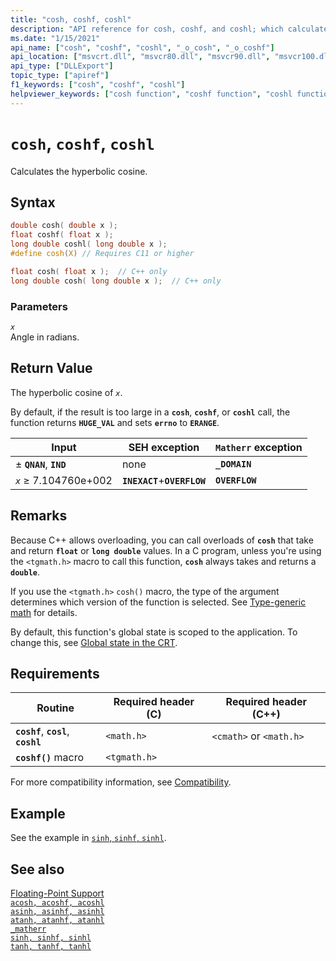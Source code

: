 ```yaml
---
title: "cosh, coshf, coshl"
description: "API reference for cosh, coshf, and coshl; which calculate the hyperbolic cosine of a floating-point value."
ms.date: "1/15/2021"
api_name: ["cosh", "coshf", "coshl", "_o_cosh", "_o_coshf"]
api_location: ["msvcrt.dll", "msvcr80.dll", "msvcr90.dll", "msvcr100.dll", "msvcr100_clr0400.dll", "msvcr110.dll", "msvcr110_clr0400.dll", "msvcr120.dll", "msvcr120_clr0400.dll", "ucrtbase.dll", "api-ms-win-crt-math-l1-1-0.dll", "api-ms-win-crt-private-l1-1-0.dll"]
api_type: ["DLLExport"]
topic_type: ["apiref"]
f1_keywords: ["cosh", "coshf", "coshl"]
helpviewer_keywords: ["cosh function", "coshf function", "coshl function", "trigonometric functions", "hyperbolic functions"]
---
```

# `cosh`, `coshf`, `coshl`

Calculates the hyperbolic cosine.

## Syntax

```C
double cosh( double x );
float coshf( float x );
long double coshl( long double x );
#define cosh(X) // Requires C11 or higher

float cosh( float x );  // C++ only
long double cosh( long double x );  // C++ only
```

### Parameters

*`x`*\
Angle in radians.

## Return Value

The hyperbolic cosine of *`x`*.

By default, if the result is too large in a **`cosh`**, **`coshf`**, or **`coshl`** call, the function returns **`HUGE_VAL`** and sets **`errno`** to **`ERANGE`**.

|Input|SEH exception|`Matherr` exception|
|-----------|-------------------|-----------------------|
|± **`QNAN`**, **`IND`**|none|**`_DOMAIN`**|
|*`x`* ≥ 7.104760e+002|**`INEXACT`**+**`OVERFLOW`**|**`OVERFLOW`**|

## Remarks

Because C++ allows overloading, you can call overloads of **`cosh`** that take and return **`float`** or **`long double`** values. In a C program, unless you're using the `<tgmath.h>` macro to call this function, **`cosh`** always takes and returns a **`double`**.

If you use the `<tgmath.h>` `cosh()` macro, the type of the argument determines which version of the function is selected. See [Type-generic math](../../c-runtime-library/tgmath.md) for details.

By default, this function's global state is scoped to the application. To change this, see [Global state in the CRT](../global-state.md).

## Requirements

|Routine|Required header (C)|Required header (C++)|
|-------------|---------------------|-|
|**`coshf`**, **`cosl`**, **`coshl`**|`<math.h>`|`<cmath>` or `<math.h>`|
|**`coshf()`** macro | `<tgmath.h>` ||

For more compatibility information, see [Compatibility](../../c-runtime-library/compatibility.md).

## Example

See the example in [`sinh`, `sinhf`, `sinhl`](sinh-sinhf-sinhl.md).

## See also

[Floating-Point Support](../../c-runtime-library/floating-point-support.md)\
[`acosh, acoshf, acoshl`](acosh-acoshf-acoshl.md)\
[`asinh, asinhf, asinhl`](asinh-asinhf-asinhl.md)\
[`atanh, atanhf, atanhl`](atanh-atanhf-atanhl.md)\
[`_matherr`](matherr.md)\
[`sinh, sinhf, sinhl`](sinh-sinhf-sinhl.md)\
[`tanh, tanhf, tanhl`](tanh-tanhf-tanhl.md)